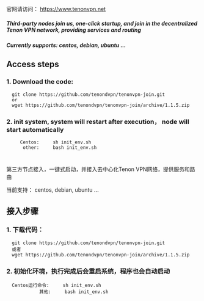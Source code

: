 
官网请访问：  https://www.tenonvpn.net

##### Third-party nodes join us, one-click startup, and join in the decentralized Tenon VPN network, providing services and routing
##### Currently supports: centos, debian, ubuntu ...

## Access steps
### 1. Download the code:

      git clone https://github.com/tenondvpn/tenonvpn-join.git
      or
      wget https://github.com/tenondvpn/tenonvpn-join/archive/1.1.5.zip

### 2. init system, system will restart after execution， node will start automatically

         Centos:     sh init_env.sh  
          other:     bash init_env.sh  


# 
# 

第三方节点接入，一键式启动，并接入去中心化Tenon VPN网络，提供服务和路由

当前支持： centos, debian, ubuntu ...


## 接入步骤

### 1. 下载代码： 
  
      git clone https://github.com/tenondvpn/tenonvpn-join.git
      或者
      wget https://github.com/tenondvpn/tenonvpn-join/archive/1.1.5.zip
   

### 2. 初始化环境，执行完成后会重启系统，程序也会自动启动
      Centos运行命令:     sh init_env.sh  
                其他:     bash init_env.sh  

    
    



